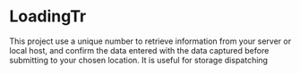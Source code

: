 # LoadingTr
This project use a unique number to retrieve information from your server or local host, 
and confirm the data entered with the data captured before submitting to your chosen location. It is useful for storage dispatching
